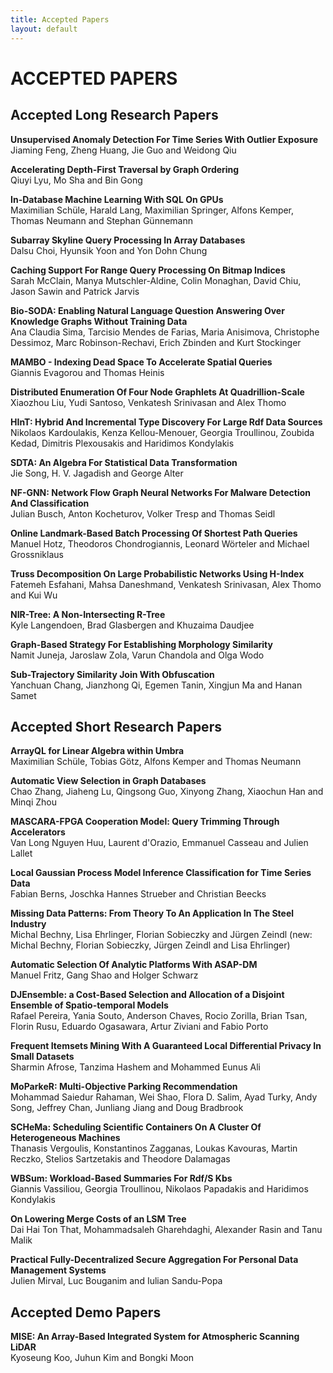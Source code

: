 ```yaml
---
title: Accepted Papers
layout: default
---
```


# ACCEPTED PAPERS


## Accepted Long Research Papers

**Unsupervised Anomaly Detection For Time Series With Outlier Exposure**<br>
Jiaming Feng, Zheng Huang, Jie Guo and Weidong Qiu

**Accelerating Depth-First Traversal by Graph Ordering**<br>
Qiuyi Lyu, Mo Sha and Bin Gong

**In-Database Machine Learning With SQL On GPUs**<br>
Maximilian Schüle, Harald Lang, Maximilian Springer, Alfons Kemper, Thomas Neumann and Stephan Günnemann

**Subarray Skyline Query Processing In Array Databases**<br>
Dalsu Choi, Hyunsik Yoon and Yon Dohn Chung

**Caching Support For Range Query Processing On Bitmap Indices**<br>
Sarah McClain, Manya Mutschler-Aldine, Colin Monaghan, David Chiu, Jason Sawin and Patrick Jarvis

**Bio-SODA: Enabling Natural Language Question Answering Over Knowledge Graphs Without Training Data**<br>
Ana Claudia Sima, Tarcisio Mendes de Farias, Maria Anisimova, Christophe Dessimoz, Marc Robinson-Rechavi, Erich Zbinden and Kurt Stockinger

**MAMBO - Indexing Dead Space To Accelerate Spatial Queries**<br>
Giannis Evagorou and Thomas Heinis

**Distributed Enumeration Of Four Node Graphlets At Quadrillion-Scale**<br>
Xiaozhou Liu, Yudi Santoso, Venkatesh Srinivasan and Alex Thomo

**HInT: Hybrid And Incremental Type Discovery For Large Rdf Data Sources**<br>
Nikolaos Kardoulakis, Kenza Kellou-Menouer, Georgia Troullinou, Zoubida Kedad, Dimitris Plexousakis and Haridimos Kondylakis

**SDTA: An Algebra For Statistical Data Transformation**<br>
Jie Song, H. V. Jagadish and George Alter

**NF-GNN: Network Flow Graph Neural Networks For Malware Detection And Classification**<br>
Julian Busch, Anton Kocheturov, Volker Tresp and Thomas Seidl

**Online Landmark-Based Batch Processing Of Shortest Path Queries**<br>
Manuel Hotz, Theodoros Chondrogiannis, Leonard Wörteler and Michael Grossniklaus

**Truss Decomposition On Large Probabilistic Networks Using H-Index**<br>
Fatemeh Esfahani, Mahsa Daneshmand, Venkatesh Srinivasan, Alex Thomo and Kui Wu

**NIR-Tree: A Non-Intersecting R-Tree**<br>
Kyle Langendoen, Brad Glasbergen and Khuzaima Daudjee

**Graph-Based Strategy For Establishing Morphology Similarity**<br>
Namit Juneja, Jaroslaw Zola, Varun Chandola and Olga Wodo

**Sub-Trajectory Similarity Join With Obfuscation**<br>
Yanchuan Chang, Jianzhong Qi, Egemen Tanin, Xingjun Ma and Hanan Samet


## Accepted Short Research Papers

**ArrayQL for Linear Algebra within Umbra**<br>
Maximilian Schüle, Tobias Götz, Alfons Kemper and Thomas Neumann

**Automatic View Selection in Graph Databases**<br>
Chao Zhang, Jiaheng Lu, Qingsong Guo, Xinyong Zhang, Xiaochun Han and Minqi Zhou

**MASCARA-FPGA Cooperation Model: Query Trimming Through Accelerators**<br>
Van Long Nguyen Huu, Laurent d'Orazio, Emmanuel Casseau and Julien Lallet

**Local Gaussian Process Model Inference Classification for Time Series Data**<br>
Fabian Berns, Joschka Hannes Strueber and Christian Beecks

**Missing Data Patterns: From Theory To An Application In The Steel Industry**<br>
Michal Bechny, Lisa Ehrlinger, Florian Sobieczky and Jürgen Zeindl (new: Michal Bechny, Florian Sobieczky, Jürgen Zeindl and Lisa Ehrlinger)

**Automatic Selection Of Analytic Platforms With ASAP-DM**<br>
Manuel Fritz, Gang Shao and Holger Schwarz

**DJEnsemble: a Cost-Based Selection and Allocation of a Disjoint Ensemble of Spatio-temporal Models**<br>
Rafael Pereira, Yania Souto, Anderson Chaves, Rocio Zorilla, Brian Tsan, Florin Rusu, Eduardo Ogasawara, Artur Ziviani and Fabio Porto

**Frequent Itemsets Mining With A Guaranteed Local Differential Privacy In Small Datasets**<br>
Sharmin Afrose, Tanzima Hashem and Mohammed Eunus Ali

**MoParkeR: Multi-Objective Parking Recommendation**<br>
Mohammad Saiedur Rahaman, Wei Shao, Flora D. Salim, Ayad Turky, Andy Song, Jeffrey Chan, Junliang Jiang and Doug Bradbrook

**SCHeMa: Scheduling Scientific Containers On A Cluster Of Heterogeneous Machines**<br>
Thanasis Vergoulis, Konstantinos Zagganas, Loukas Kavouras, Martin Reczko, Stelios Sartzetakis and Theodore Dalamagas

**WBSum: Workload-Based Summaries For Rdf/S Kbs**<br>
Giannis Vassiliou, Georgia Troullinou, Nikolaos Papadakis and Haridimos Kondylakis

**On Lowering Merge Costs of an LSM Tree**<br>
Dai Hai Ton That, Mohammadsaleh Gharehdaghi, Alexander Rasin and Tanu Malik

**Practical Fully-Decentralized Secure Aggregation For Personal Data Management Systems**<br>
Julien Mirval, Luc Bouganim and Iulian Sandu-Popa



## Accepted Demo Papers

**MISE: An Array-Based Integrated System for Atmospheric Scanning LiDAR**<br>
Kyoseung Koo, Juhun Kim and Bongki Moon

